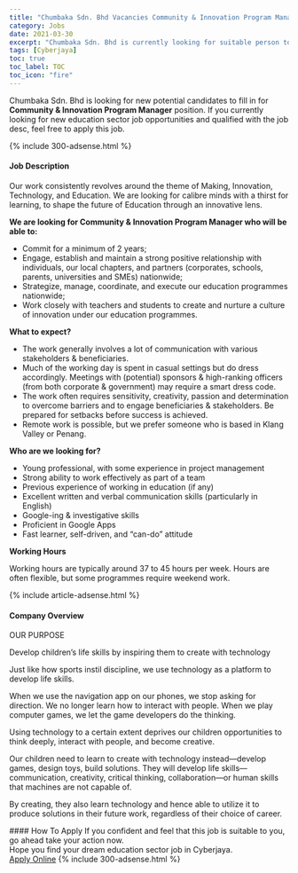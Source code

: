 ```yaml
---
title: "Chumbaka Sdn. Bhd Vacancies Community & Innovation Program Manager" 
category: Jobs 
date: 2021-03-30 
excerpt: "Chumbaka Sdn. Bhd is currently looking for suitable person to fill in the Community & Innovation Program Manager which positioned at Cyberjaya" 
tags: [Cyberjaya] 
toc: true 
toc_label: TOC 
toc_icon: "fire" 
--- 
```


<p>Chumbaka Sdn. Bhd is looking for new potential candidates to fill in for <b>Community & Innovation Program Manager</b> position. If you currently looking for new education sector job opportunities and qualified with the job desc, feel free to apply this job.
</p>{% include 300-adsense.html %} 
<div><div><h4>Job Description</h4></div><div><div><span><div><p><span>Our work consistently revolves around the theme of Making, Innovation, Technology, and Education. We are looking for calibre minds with a thirst for learning, to shape the future of Education through an innovative lens.&#160;</span></p><p><strong>We are looking for Community &amp; Innovation Program Manager who will be able to:&#160;</strong></p><ul><li><span>Commit for a minimum of 2 years;&#160;</span></li><li><span>Engage, establish and maintain a strong positive relationship with individuals, our local chapters, and partners (corporates, schools, parents, universities and SMEs) nationwide;&#160;</span></li><li><span>Strategize, manage, coordinate, and execute our education programmes nationwide;&#160;</span></li><li><span>Work closely with teachers and students to create and nurture a culture of innovation under our education programmes.&#160;</span></li></ul><strong>What to expect?&#160;</strong><ul><li><span>The work generally involves a lot of communication with various stakeholders &amp; beneficiaries.&#160;</span></li><li><span>Much of the working day is spent in casual settings but do dress accordingly. Meetings with (potential) sponsors &amp; high-ranking officers (from both corporate &amp; government) may require a smart dress code.</span></li><li><span>The work often requires sensitivity, creativity, passion and determination to overcome barriers and to engage beneficiaries &amp; stakeholders. Be prepared for setbacks before success is achieved.&#160;</span></li><li><span>Remote work is possible, but we prefer someone who is based in Klang Valley or Penang.&#160;</span></li></ul><p><strong>Who are we looking for?&#160;</strong></p><ul><li><span>Young professional, with some experience in project management&#160;</span></li><li><span>Strong ability to work effectively as part of a team&#160;</span></li><li><span>Previous experience of working in education (if any)&#160;</span></li><li><span>Excellent written and verbal communication skills (particularly in English)&#160;</span></li><li><span>Google-ing &amp; investigative skills&#160;</span></li><li><span>Proficient in Google Apps</span></li><li><span>Fast learner, self-driven, and &#8220;can-do&#8221; attitude&#160;</span></li></ul><p><strong>Working Hours&#160;</strong></p><p><span>Working hours are typically around 37 to 45 hours per week. Hours are often flexible, but some programmes require weekend work.&#160;</span></p></div></span></div></div></div> 
{% include article-adsense.html %} 
<div><div><h4>Company Overview</h4></div><div><div><span><div><p>OUR PURPOSE</p><p>Develop children&#8217;s life skills by inspiring them to create with technology</p><p>Just like how sports instil discipline, we use technology as a platform to develop life skills.</p><p>When we use the navigation app on our phones, we stop asking for direction. We no longer learn how to interact with people. When we play computer games, we let the game developers do the thinking.</p><p>Using technology to a certain extent deprives our children opportunities to think deeply, interact with people, and become creative.</p><p>Our children need to learn to create with technology instead&#8212;develop games, design toys, build solutions. They will develop life skills&#8212;communication, creativity, critical thinking, collaboration&#8212;or human skills that machines are not capable of.</p><p>By creating, they also learn technology and hence able to utilize it to produce solutions in their future work, regardless of their choice of career.</p></div></span></div></div></div> 
#### How To Apply 
If you confident and feel that this job is suitable to you, go ahead take your action now. <br/> 
Hope you find your dream education sector job in Cyberjaya. <br/> 
<a href="https://www.jobstreet.com.my/en/job/community-innovation-program-manager-4519997?jobId=jobstreet-my-job-4519997" class="btn btn--info" target="_blank" rel="nofollow noopenner">Apply Online</a> 
{% include 300-adsense.html %} 